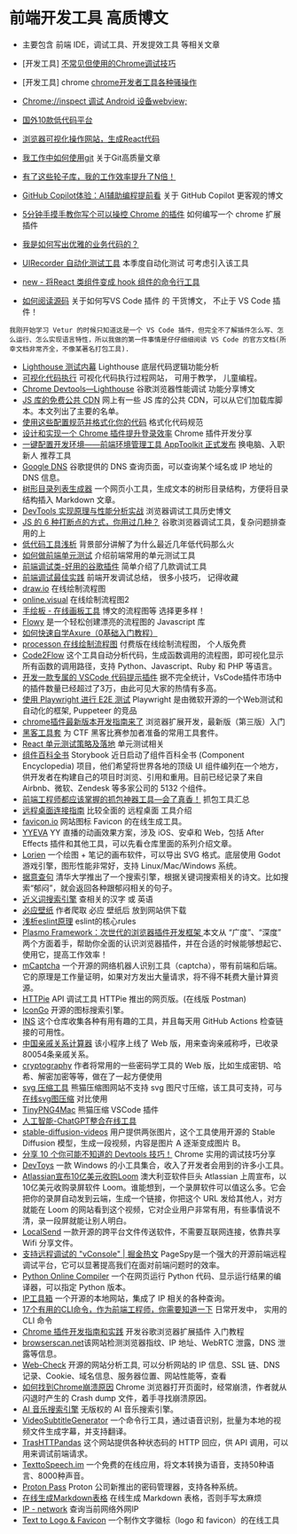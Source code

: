 # 前端开发工具 高质博文
* 主要包含 前端 IDE，调试工具、开发提效工具 等相关文章

* [开发工具] [不常见但使用的Chrome调试技巧](https://mp.weixin.qq.com/s/GVMcoJCQvtFI-9ZIUX9Ihw)
* [开发工具] chrome [chrome开发者工具各种骚操作](https://juejin.cn/post/6844903604839514125#heading-12)
* [Chrome://inspect 调试 Android 设备webview; ](https://www.jianshu.com/p/66896bec620e)
* [国外10款低代码平台](https://mp.weixin.qq.com/s/asve-Hocy1bCksvExRzQeg)
* [浏览器可视化操作网站，生成React代码](https://utopia.app/)
* [我工作中如何使用git](https://juejin.cn/post/6974184935804534815#comment) 关于Git高质量文章
* [有了这些轮子库，我的工作效率提升了N倍！](https://mp.weixin.qq.com/s/3u1HHGjBaxzMoMkkVAqk-A)
* [GitHub Copilot体验：AI辅助编程提前看](https://mp.weixin.qq.com/s/hZIK_IC0K9eGInh4POr-6g) 关于 GitHub Copilot 更客观的博文
* [5分钟手摸手教你写个可以操控 Chrome 的插件](https://juejin.cn/post/6986437856348602382#heading-0) 如何编写一个 chrome 扩展插件
* [我是如何写出优雅的业务代码的？](https://www.yuque.com/docs/share/75ab949d-5273-4759-b2ef-3b1f1c662668)
* [UIRecorder 自动化测试工具](https://www.yuque.com/artist/uirecorder/hbqzpl) 本季度自动化测试 可考虑引入该工具
* [new - 将React 类组件变成 hook 组件的命令行工具](https://github.com/yklydxtt/react-class-to-fc)
* [如何阅读源码](https://mp.weixin.qq.com/s/wD4ERrDIPLweLvNalC8h4A) 关于如何写VS Code 插件 的 干货博文， 不止于 VS Code 插件！
```
我刚开始学习 Vetur 的时候只知道这是一个 VS Code 插件，但完全不了解插件怎么写、怎么运行、怎么实现语言特性，所以我做的第一件事情是仔仔细细阅读 VS Code 的官方文档(所幸文档非常齐全，不像某著名打包工具).
```
* [Lighthouse 测试内幕](https://zhuanlan.zhihu.com/p/91365316) Lighthouse 底层代码逻辑功能分析
* [可视化代码执行](https://pythontutor.com/) 可视化代码执行过程网站， 可用于教学， 儿童编程。
* [Chrome Devtools—Lighthouse](https://juejin.cn/post/7010949955577708558) 谷歌浏览器性能调试 功能分享博文
* [JS 库的免费公共 CDN](https://www.webfx.com/blog/web-design/free-public-cdns/) 网上有一些 JS 库的公共 CDN，可以从它们加载库脚本。本文列出了主要的名单。
* [使用这些配置规范并格式化你的代码](https://mp.weixin.qq.com/s/JftKCEJeGncF2uI56mne_g) 格式化代码规范 
* [设计和实现一个 Chrome 插件提升登录效率](https://mp.weixin.qq.com/s/UTbv8ZqGc5IsToYSqWyFKQ) Chrome 插件开发分享
* [一键配置开发环境——前端环境管理工具 AppToolkit 正式发布](https://mp.weixin.qq.com/s/phGAlrY7Luu4S_3gf9QmNQ) 换电脑、入职新人 推荐工具
* [Google DNS](https://dns.google/) 谷歌提供的 DNS 查询页面，可以查询某个域名或 IP 地址的 DNS 信息。
* [树形目录列表生成器](https://devtool.tech/tree) 一个网页小工具，生成文本的树形目录结构，方便将目录结构插入 Markdown 文章。
* [DevTools 实现原理与性能分析实战](https://mp.weixin.qq.com/s/H8iahg5WUOHXeRzvf0R01w) 浏览器调试工具历史博文
* [JS 的 6 种打断点的方式，你用过几种？](https://juejin.cn/post/7041946855592165389) 谷歌浏览器调试工具，复杂问题排查 用的上
* [低代码工具浅析](https://mp.weixin.qq.com/s/pBS727XUz5Y5upeWvtJ6Lw) 背景部分讲解了为什么最近几年低代码那么火
* [如何做前端单元测试](https://mp.weixin.qq.com/s/Acas6QkCz06pAHojSNmhbg) 介绍前端常用的单元测试工具
* [前端调试类-好用的谷歌插件](https://www.yuque.com/docs/share/f72d98d7-4b7f-43d1-877e-13d3e7e59834) 简单介绍了几款调试工具
* [前端调试最佳实践](https://mp.weixin.qq.com/s/sxBHC2sRIzTUWsZf7x7a-Q) 前端开发调试总结， 很多小技巧， 记得收藏
* [draw.io](https://app.diagrams.net/) 在线绘制流程图
* [online.visual](https://online.visual-paradigm.com/app/diagrams/#diagram:proj=0&type=Flowchart&width=11&height=8.5&unit=inch) 在线绘制流程图2
* [手绘板 - 在线画板工具](https://www.tldraw.com/) 博文的流程图等 选择更多样！
* [Flowy](https://github.com/alyssaxuu/flowy) 是一个轻松创建漂亮的流程图的 Javascript 库
* [如何快速自学Axure（0基础入门教程）](https://zhuanlan.zhihu.com/p/70386005)
* [processon 在线绘制流程图](https://www.processon.com/diagrams) 付费版在线绘制流程图， 个人版免费
* [Code2Flow](https://github.com/scottrogowski/code2flow) 这个工具自动分析代码，生成函数调用的流程图，即可视化显示所有函数的调用路径，支持 Python、Javascript、Ruby 和 PHP 等语言。
* [开发一款专属的 VSCode 代码提示插件](https://mp.weixin.qq.com/s/e2gfSnBrR6rn7x37ZGLplg) 据不完全统计，VsCode插件市场中的插件数量已经超过了3万，由此可见大家的热情有多高。
* [使用 Playwright 进行 E2E 测试](https://mp.weixin.qq.com/s/xL-CJRH4UNP7g8bDGJHp9g) Playwright 是由微软开源的一个Web测试和自动化的框架, Puppeteer 的竞品
* [chrome插件最新版本开发指南来了](https://juejin.cn/post/7051466934948200461) 浏览器扩展开发，最新版（第三版）入门
* [黑客工具套](https://ctfever.uniiem.com/) 为 CTF 黑客比赛参加者准备的常用工具套件。
* [React 单元测试策略及落地](https://www.infoq.cn/article/asmlfdi3pi_vepxpo3lu) 单元测试相关
* [组件百科全书](https://github.com/storybookjs/storybook/) Storybook 近日启动了组件百科全书 (Component Encyclopedia) 项目，他们希望将世界各地的顶级 UI 组件编列在一个地方，供开发者在构建自己的项目时浏览、引用和重用。目前已经记录了来自 Airbnb、微软、Zendesk 等多家公司的 5132 个组件。
* [前端工程师都应该掌握的抓包神器工具—会了真香！](https://mp.weixin.qq.com/s?__biz=MzkyOTE5NzQ2Nw==&mid=2247485859&idx=1&sn=aeef2b4d7194f494fd84179e34b79add&chksm=c20c7557f57bfc417d9c0389175887d694c13c44fe533aa44a11cc95aea32af3831c93effe75&token=1460237517&lang=zh_CN#rd) 抓包工具汇总
* [远程桌面连接指南](https://mp.weixin.qq.com/s/edcTmruLfaEw59yGPvHDYA) 比较全面的 远程桌面 工具介绍
* [favicon.io](https://favicon.io/) 网站图标 Favicon 的在线生成工具。
* [YYEVA](https://github.com/yylive/yyeva) YY 直播的动画效果方案，涉及 iOS、安卓和 Web，包括 After Effects 插件和其他工具，可以先看仓库里面的系列介绍文章。
* [Lorien](https://github.com/mbrlabs/Lorien) 一个绘图 + 笔记的画布软件，可以导出 SVG 格式。底层使用 Godot 游戏引擎，图形性能非常好，支持 Linux/Mac/Windows 系统。
* [据意查句](https://wantquotes.net/) 清华大学推出了一个搜索引擎，根据关键词搜索相关的诗文。比如搜索“郁闷”，就会返回各种跟郁闷相关的句子。
* [近义词搜索引擎](https://wantwords.net/) 查相关的汉字 或 英语
* [必应壁纸](https://bing.wdbyte.com/2022-06.html) 作者爬取 必应 壁纸后 放到网站供下载
* [浅析eslint原理](https://mp.weixin.qq.com/s/45-itfERV4R77WS0JL_Oew) eslint的核心rules
* [Plasmo Framework：次世代的浏览器插件开发框架 ](https://mp.weixin.qq.com/s?__biz=MzkxNTIwMzU5OQ==&mid=2247495694&idx=1&sn=3b2a4682265ccc150a3e72d37d30ddae&chksm=c160036ef6178a7889b26cb561a53b15b2aad75ca7b2f3dfc4293ca686d1dad378c4e65476b4&token=1395032296&lang=zh_CN#rd)本文从 “广度”、“深度” 两个方面着手，帮助你全面的认识浏览器插件，并在合适的时候能够想起它、使用它，提高工作效率！
* [mCaptcha](https://mcaptcha.org/) 一个开源的网络机器人识别工具（captcha），带有前端和后端。它的原理是工作量证明，如果对方发出大量请求，将不得不耗费大量计算资源。
* [HTTPie](https://httpie.io/app) API 调试工具 HTTPie 推出的网页版。(在线版 Postman)
* [IconGo](https://icongo.github.io/) 开源的图标搜索引擎。
* [INS](https://github.com/zhaoolee/ins) 这个仓库收集各种有用有趣的工具，并且每天用 GitHub Actions 检查链接的可用性。
* [中国亲戚关系计算器](https://passer-by.com/relationship/) 该小程序上线了 Web 版，用来查询亲戚称呼，已收录80054条亲戚关系。
* [cryptography](https://crypto-online.cn/playground/hash/) 作者将常用的一些密码学工具的 Web 版，比如生成密钥、哈希、解密加密等等，做在了一起方便使用
* [svg 压缩工具](https://github.com/svg/svgo) 熊猫压缩图网站不支持 svg 图尺寸压缩，该工具可支持，可与 [在线svg图压缩](https://www.iloveimg.com/zh-cn/compress-image/compress-svg) 对比使用
* [TinyPNG4Mac](https://github.com/kyleduo/TinyPNG4Mac) 熊猫压缩 VSCode 插件
* [人工智能-ChatGPT整合在线工具](https://poe.com/) 
 * [stable-diffusion-videos](https://github.com/nateraw/stable-diffusion-videos) 用户提供两张图片，这个工具使用开源的 Stable Diffusion 模型，生成一段视频，内容是图片 A 逐渐变成图片 B。
* [分享 10 个你可能不知道的 Devtools 技巧！](https://mp.weixin.qq.com/s?__biz=Mzk0MDMwMzQyOA==&mid=2247498191&idx=1&sn=25493523d55ac10481aca455efc328d5&chksm=c2e10ce4f59685f2cf7d7414d407827038ec6f2203d40235735bba1e1b0ef055a7a2253266b7&token=2133551871&lang=zh_CN#rd) Chrome 实用的调试技巧分享
* [DevToys](https://devtoys.app/) 一款 Windows 的小工具集合，收入了开发者会用到的许多小工具。
* [Atlassian宣布10亿美元收购Loom](https://www.atlassian.com/blog/announcements/atlassian-acquires-loom) 澳大利亚软件巨头 Atlassian 上周宣布，以10亿美元收购录屏软件 Loom。谁能想到，一个录屏软件可以值这么多。它会把你的录屏自动发到云端，生成一个链接，你把这个 URL 发给其他人，对方就能在 Loom 的网站看到这个视频，它对企业用户非常有用，有些事情说不清，录一段屏就能让别人明白。
* [LocalSend](https://localsend.org/) 一款开源的跨平台文件传送软件，不需要互联网连接，依靠共享 Wifi 分享文件。
* [支持远程调试的 "vConsole" | 掘金热文](https://mp.weixin.qq.com/s?__biz=Mzg5NjAzMjI0NQ==&mid=2247506177&idx=2&sn=848e7d949b61931918404aa5da3a28cc&scene=21#wechat_redirect) PageSpy是一个强大的开源前端远程调试平台，它可以显著提高我们在面对前端问题时的效率。
* [Python Online Compiler](https://pythononlinecompiler.com/) 一个在网页运行 Python 代码、显示运行结果的编译器，可以指定 Python 版本。
* [IP工具箱](https://github.com/jason5ng32/MyIP/blob/main/README_CN.md) 一个开源的本地网站，集成了 IP 相关的各种查询。
* [17个有用的CLI命令，作为前端工程师，你需要知道一下](http://mp.weixin.qq.com/s?__biz=MzIyMDkwODczNw==&mid=2247505872&idx=1&sn=3c5d807a4b84050fb3fd86a8f1bec736&chksm=97c64a7ea0b1c36893b7444bd3cdac6aec22b429b28a2df4d354e8f5a9edc6c19266cee7f1f0&scene=21#wechat_redirect) 日常开发中， 实用的 CLI 命令
* [Chrome 插件开发指南和实践](https://mp.weixin.qq.com/s?__biz=Mzg2ODQ1OTExOA==&mid=2247505008&idx=1&sn=0d430f5855974a7801b51155e5c18dcb&scene=21#wechat_redirect) 开发谷歌浏览器扩展插件 入门教程
* [browserscan.net](https://www.browserscan.net/)该网站检测浏览器指纹、IP 地址、WebRTC 泄露，DNS 泄露等信息。
* [Web-Check](https://github.com/Lissy93/web-check) 开源的网站分析工具, 可以分析网站的 IP 信息、SSL 链、DNS 记录、Cookie、域名信息、服务器位置、网站性能等，查看
* [如何找到Chrome崩溃原因](https://blog.5udou.cn/blog/detail/1711630845567) Chrome 浏览器打开页面时，经常崩溃，作者就从闪退时产生的 Crash dump 文件，着手寻找崩溃原因。
* [AI 音乐搜索引擎](https://stocktune.com/) 无版权的 AI 音乐搜索引擎。
* [VideoSubtitleGenerator](https://github.com/buxuku/VideoSubtitleGenerator) 一个命令行工具，通过语音识别，批量为本地的视频文件生成字幕，并支持翻译。
* [TrasHTTPandas](https://httpraccoons.com/) 这个网站提供各种状态码的 HTTP 回应，供 API 调用，可以用来调试前端请求。
* [TexttoSpeech.im](https://texttospeech.im/zh-CN) 一个免费的在线应用，将文本转换为语音，支持50种语言、8000种声音。
* [Proton Pass](https://proton.me/pass) Proton 公司新推出的密码管理器，支持各种系统。
* [在线生成Markdown表格](https://tool.lu/tables/) 在线生成 Markdown 表格，否则手写太麻烦
* [IP - network](https://www.ip.network/) 查询当前网络外网IP
* [Text to Logo & Favicon](https://www.logo.surf/) 一个制作文字徽标（logo 和 favicon）的在线工具

